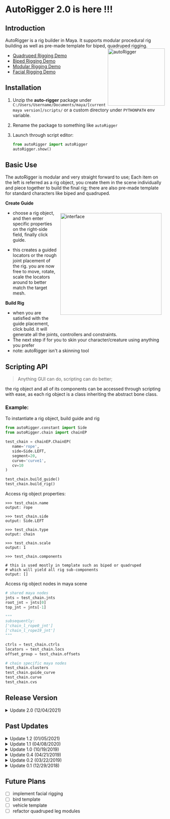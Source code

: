 # AutoRigger 2.0 is here !!!

## Introduction

AutoRigger is a rig builder in Maya. It supports modular procedural rig building as well
as pre-made template for biped, quadruped rigging.
<img align="right" src="https://i.imgur.com/9E5V0Rn.png" alt="autoRigger" height="180px"/>

- [Quadruped Rigging Demo](https://youtu.be/GT15B_x8R9w)
- [Biped Rigging Demo](https://vimeo.com/372001985)
- [Modular Rigging Demo](https://vimeo.com/367496504)
- [Facial Rigging Demo](https://www.youtube.com/watch?v=Vnmq4ok0KUs)

## Installation

1. Unzip the **auto-rigger** package under
`C:/Users/Username/Documents/maya/[current maya version]/scripts/`
or a custom directory under `PYTHONPATH` env variable. 

2. Rename the package to something like `autoRigger`

3. Launch through script editor:
    ```python
    from autoRigger import autoRigger
    autoRigger.show()
    ```

## Basic Use

The autoRigger is modular and very straight forward to use; Each item on the left is referred as a rig object, you create them in the scene
individually and piece together to build the final rig; there are also
pre-made template for standard characters like biped and quadruped.

**Create Guide**
<img align="right" src="https://i.imgur.com/Gi6GMUT.png" alt="interface" height="320px" style="margin: 40px 10px"/>

- choose a rig object, and then enter specific properties on the right-side field, finally click guide.

- this creates a guided locators or the rough joint placement of the rig.
you are now free to move, rotate, scale the locators around to better match the
target mesh.

**Build Rig**

- when you are satisfied with the guide placement, click build. it will
generate all the joints, controllers and constraints. 
- The next step if for you to skin your character/creature using anything you
prefer 
- note: autoRigger isn't a skinning tool


## Scripting API

>Anything GUI can do, scripting can do better;

the rig object and all of its components can be accessed through scripting 
with ease, as each rig object is a class inheriting the abstract bone class.

### Example:
To instantiate a rig object, build guide and rig
```python
from autoRigger.constant import Side
from autoRigger.chain import chainEP

test_chain = chainEP.ChainEP(
   name='rope',
   side=Side.LEFT,
   segment=20,
   curve='curve1',
   cv=10
)

test_chain.build_guide()
test_chain.build_rig()
```

Access rig object properties:

```
>>> test_chain.name
output: rope
```

```
>>> test_chain.side
output: Side.LEFT
```

```
>>> test_chain.type
output: chain
```

```
>>> test_chain.scale
output: 1
```
```
>>> test_chain.components

# this is used mostly in template such as biped or quadruped
# which will yield all rig sub-components
output: []
```

Access rig object nodes in maya scene

```python
# shared maya nodes
jnts = test_chain.jnts
root_jnt = jnts[0]
top_jnt = jnts[-1]

"""
subsequently:
['chain_l_rope0_jnt']
['chain_l_rope19_jnt']
"""

ctrls = test_chain.ctrls
locators = test_chain.locs
offset_group = test_chain.offsets

# chain specific maya nodes
test_chain.clusters
test_chain.guide_curve
test_chain.curve
test_chain.cvs
```

## Release Version

<details>
  <summary>Update 2.0 (12/04/2021)</summary>
    <ul>
      <li>rig object abstraction</li>
      <li>added chain modular rigging package</li>
      <li>added dynamic property widget</li>
    </ul>
</details>

## Past Updates

<details>
  <summary>Update 1.2 (01/05/2021)</summary>
    <ul>
      <li>PEP8 code re-formatting</li>
      <li>updated naming convention</li>
      <li>updated user-interface</li>
    </ul>
</details>

<details>
  <summary>Update 1.1 (04/08/2020)</summary>
    <ul>
      <li>added quadruped template rigging</li>
      <li>added biped template rigging</li>
    </ul>
</details>

<details>
  <summary>Update 1.0 (10/19/2019)</summary>
    <ul>
      <li>re-built autoRigger as a modular rig system</li>
      <li>updated user-interface</li>
    </ul>
</details>

<details>
  <summary>Update 0.4 (04/21/2019)</summary>
    <ul>
      <li>integrated body and face rigging</li>
      <li>added face picker</li>
    </ul>
</details>

<details>
  <summary>Update 0.2 (03/22/2019)</summary>
    <ul>
      <li>added FK/IK to limb</li>
      <li>added flexible spine control</li>
    </ul>
</details>

<details>
  <summary>Update 0.1 (12/29/2018)</summary>
    <ul>
      <li>initial release of the autoRigger tool</li>
      <li>included one-click rig building</li>
      <li>included default skin binding</li>
    </ul>
</details>

## Future Plans

- [ ] implement facial rigging
- [ ] bird template
- [ ] vehicle template
- [ ] refactor quadruped leg modules